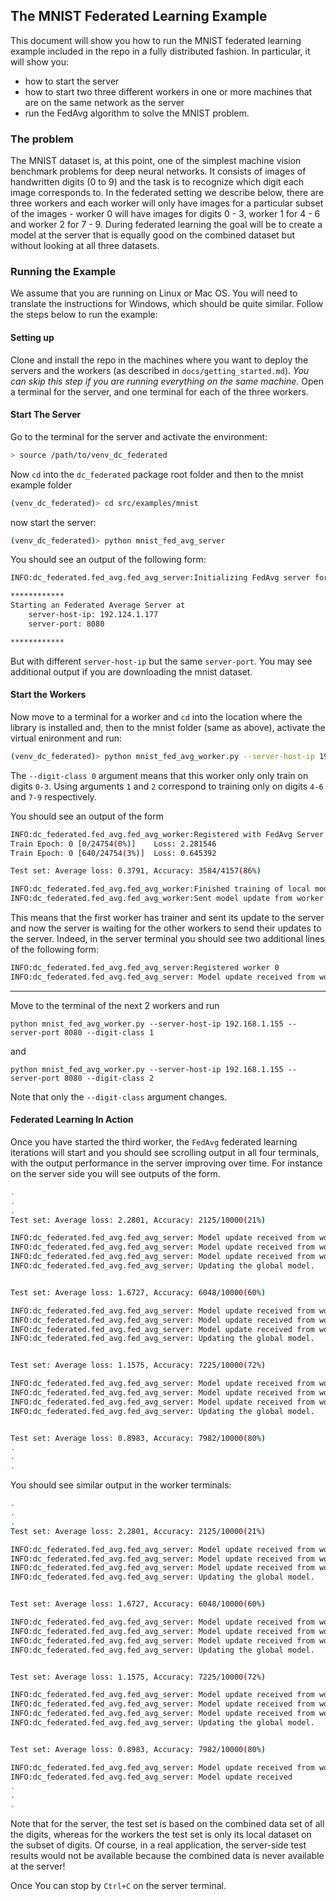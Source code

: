 ## The MNIST Federated Learning Example

This document will show you how to run the MNIST federated learning example included in the repo in a fully distributed fashion. In particular, it will show you:
- how to start the server
- how to start two three different workers in one or more machines that are on the same network as the server
- run the FedAvg algorithm to solve the MNIST problem.

### The problem

The MNIST dataset is, at this point, one of the simplest machine vision benchmark problems for deep neural networks. It consists of images of handwritten digits (0 to 9) and the task is to recognize which digit each image corresponds to. In the federated setting we describe below, there are three workers and each worker will only have images for a particular subset of the images - worker 0 will have images for digits 0 - 3, worker 1 for 4 - 6 and worker 2 for 7 - 9. During federated learning the goal will be to create a model at the server that is equally good on the combined dataset but without looking at all three datasets.

### Running the Example

We assume that you are running on Linux or Mac OS. You will need to translate the instructions for Windows, which should be quite similar. Follow the steps below to run the example:

#### Setting up

Clone and install the repo in the machines where you want to deploy the servers and the workers (as described in `docs/getting_started.md`). *You can skip this step if you are running everything on the same machine.* Open a terminal for the server, and one terminal for each of the three workers.

#### Start The Server 

Go to the terminal for the server and activate the environment:
```bash
> source /path/to/venv_dc_federated
```
Now `cd` into the `dc_federated` package root folder and then to the mnist example folder
```bash
(venv_dc_federated)> cd src/examples/mnist
```
now start the server:
```bash
(venv_dc_federated)> python mnist_fed_avg_server 
```
You should see an output of the following form:

```bash
INFO:dc_federated.fed_avg.fed_avg_server:Initializing FedAvg server for model class MNISTNet

************
Starting an Federated Average Server at
	server-host-ip: 192.124.1.177 
	server-port: 8080

************
```
But with different `server-host-ip` but the same `server-port`. You may see additional output if you are downloading the mnist dataset. 

#### Start the Workers

Now move to a terminal for a worker and `cd` into the location where the library is installed and, then to the mnist folder (same as above), activate the virtual enironment  and run:
```bash
(venv_dc_federated)> python mnist_fed_avg_worker.py --server-host-ip 192.168.1.155 --server-port 8080 --digit-class 0 
```
The `--digit-class 0` argument means that this worker only only train on digits `0-3`. Using arguments `1` and `2` correspond to training only on digits `4-6` and `7-9` respectively.

You should see an output of the form
```bash
INFO:dc_federated.fed_avg.fed_avg_worker:Registered with FedAvg Server with worker id 0
Train Epoch: 0 [0/24754(0%)]	Loss: 2.281546
Train Epoch: 0 [640/24754(3%)]	Loss: 0.645392

Test set: Average loss: 0.3791, Accuracy: 3584/4157(86%)

INFO:dc_federated.fed_avg.fed_avg_worker:Finished training of local model for worker 0
INFO:dc_federated.fed_avg.fed_avg_worker:Sent model update from worker 0 to the server.
```
This means that the first worker has trainer and sent its update to the server and now the server is waiting for the other workers to send their updates to the server. Indeed, in the server terminal you should see two additional lines of the following form:
```bash
INFO:dc_federated.fed_avg.fed_avg_server:Registered worker 0
INFO:dc_federated.fed_avg.fed_avg_server: Model update received from worker 0
```
---

Move to the terminal of the next 2 workers and run 
```
python mnist_fed_avg_worker.py --server-host-ip 192.168.1.155 --server-port 8080 --digit-class 1
```
and 
```
python mnist_fed_avg_worker.py --server-host-ip 192.168.1.155 --server-port 8080 --digit-class 2
```
Note that only the `--digit-class` argument changes. 

#### Federated Learning In Action

Once you have started the third worker, the `FedAvg` federated learning iterations will start and you should see scrolling output in all four terminals, with the output performance in the server improving over time. For instance on the server side you will see outputs of the form.

```bash
.
.
.
Test set: Average loss: 2.2801, Accuracy: 2125/10000(21%)

INFO:dc_federated.fed_avg.fed_avg_server: Model update received from worker 1
INFO:dc_federated.fed_avg.fed_avg_server: Model update received from worker 2
INFO:dc_federated.fed_avg.fed_avg_server: Model update received from worker 0
INFO:dc_federated.fed_avg.fed_avg_server: Updating the global model.


Test set: Average loss: 1.6727, Accuracy: 6048/10000(60%)

INFO:dc_federated.fed_avg.fed_avg_server: Model update received from worker 1
INFO:dc_federated.fed_avg.fed_avg_server: Model update received from worker 2
INFO:dc_federated.fed_avg.fed_avg_server: Model update received from worker 0
INFO:dc_federated.fed_avg.fed_avg_server: Updating the global model.


Test set: Average loss: 1.1575, Accuracy: 7225/10000(72%)

INFO:dc_federated.fed_avg.fed_avg_server: Model update received from worker 1
INFO:dc_federated.fed_avg.fed_avg_server: Model update received from worker 2
INFO:dc_federated.fed_avg.fed_avg_server: Model update received from worker 0
INFO:dc_federated.fed_avg.fed_avg_server: Updating the global model.


Test set: Average loss: 0.8983, Accuracy: 7982/10000(80%)
.
.
.
```
You should see similar output in the worker terminals:
```bash
.
.
.
Test set: Average loss: 2.2801, Accuracy: 2125/10000(21%)

INFO:dc_federated.fed_avg.fed_avg_server: Model update received from worker 1
INFO:dc_federated.fed_avg.fed_avg_server: Model update received from worker 2
INFO:dc_federated.fed_avg.fed_avg_server: Model update received from worker 0
INFO:dc_federated.fed_avg.fed_avg_server: Updating the global model.


Test set: Average loss: 1.6727, Accuracy: 6048/10000(60%)

INFO:dc_federated.fed_avg.fed_avg_server: Model update received from worker 1
INFO:dc_federated.fed_avg.fed_avg_server: Model update received from worker 2
INFO:dc_federated.fed_avg.fed_avg_server: Model update received from worker 0
INFO:dc_federated.fed_avg.fed_avg_server: Updating the global model.


Test set: Average loss: 1.1575, Accuracy: 7225/10000(72%)

INFO:dc_federated.fed_avg.fed_avg_server: Model update received from worker 1
INFO:dc_federated.fed_avg.fed_avg_server: Model update received from worker 2
INFO:dc_federated.fed_avg.fed_avg_server: Model update received from worker 0
INFO:dc_federated.fed_avg.fed_avg_server: Updating the global model.


Test set: Average loss: 0.8983, Accuracy: 7982/10000(80%)

INFO:dc_federated.fed_avg.fed_avg_server: Model update received from worker 1
INFO:dc_federated.fed_avg.fed_avg_server: Model update received 
.
.
.
```

Note that for the server, the test set is based on the combined data set of all the digits, whereas for the workers the test set is only its local dataset on the subset of digits. Of course, in a real application, the server-side test results would not be available because the combined data is never available at the server! 


Once You can stop by `Ctrl+C` on the server terminal.